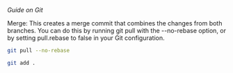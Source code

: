 *Guide on Git*

Merge: This creates a merge commit that combines the changes from both branches.
You can do this by running git pull with the --no-rebase option, or by setting pull.rebase to false in your Git configuration.
```bash
git pull --no-rebase
```

```bash
git add .
```
